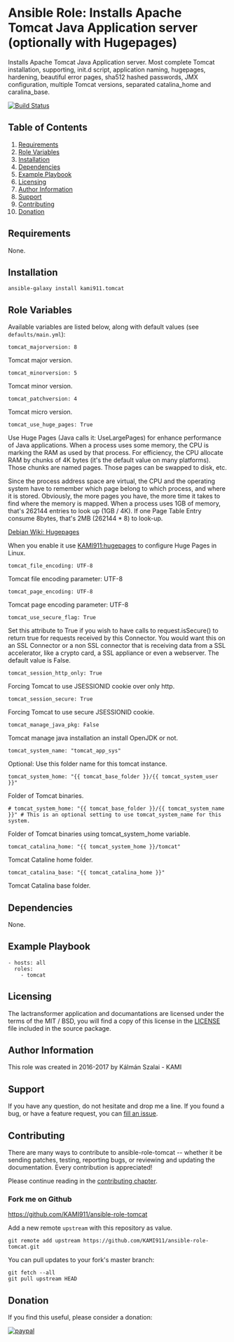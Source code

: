 # Ansible Role: Installs Apache Tomcat Java Application server (optionally with Hugepages)

Installs Apache Tomcat Java Application server. Most complete Tomcat installation, supporting, init.d script, application naming, hugepages, hardening, beautiful error pages, sha512 hashed passwords, JMX configuration, multiple Tomcat versions, separated catalina_home and caralina_base.

[![Build Status](https://travis-ci.org/KAMI911/ansible-role-tomcat.svg?branch=master)](https://travis-ci.org/KAMI911/ansible-role-tomcat)

## Table of Contents

1. [Requirements][Requirements]
2. [Role Variables][Role Variables]
3. [Installation][Installation]
4. [Dependencies][Dependencies]
5. [Example Playbook][Example Playbook]
6. [Licensing][Licensing]
7. [Author Information][Author Information]
8. [Support][Support]
9. [Contributing][Contributing]
10. [Donation][Donation]

## Requirements

None.

## Installation

    ansible-galaxy install kami911.tomcat

## Role Variables

Available variables are listed below, along with default values (see `defaults/main.yml`):

    tomcat_majorversion: 8

Tomcat major version.

    tomcat_minorversion: 5

Tomcat minor version.

    tomcat_patchversion: 4

Tomcat micro version.

    tomcat_use_huge_pages: True

Use Huge Pages (Java calls it: UseLargePages) for enhance performance of Java applications. When a process uses some memory, the CPU is marking the RAM as used by that process. For efficiency, the CPU allocate RAM by chunks of 4K bytes (it's the default value on many platforms). Those chunks are named pages. Those pages can be swapped to disk, etc.

Since the process address space are virtual, the CPU and the operating system have to remember which page belong to which process, and where it is stored. Obviously, the more pages you have, the more time it takes to find where the memory is mapped. When a process uses 1GB of memory, that's 262144 entries to look up (1GB / 4K). If one Page Table Entry consume 8bytes, that's 2MB (262144 * 8) to look-up.

[Debian Wiki: Hugepages](https://wiki.debian.org/Hugepages)

When you enable it use [KAMI911:hugepages](https://galaxy.ansible.com/KAMI911/hugepages/) to configure Huge Pages in Linux.

    tomcat_file_encoding: UTF-8

Tomcat file encoding parameter: UTF-8

    tomcat_page_encoding: UTF-8

Tomcat page encoding parameter: UTF-8

    tomcat_use_secure_flag: True

Set this attribute to True if you wish to have calls to request.isSecure() to return true for requests received by this Connector. You would want this on an SSL Connector or a non SSL connector that is receiving data from a SSL accelerator, like a crypto card, a SSL appliance or even a webserver. The default value is False.

    tomcat_session_http_only: True

Forcing Tomcat to use JSESSIONID cookie over only http.

    tomcat_session_secure: True

Forcing Tomcat to use secure JSESSIONID cookie.

    tomcat_manage_java_pkg: False

Tomcat manage java installation an install OpenJDK or not.

    tomcat_system_name: "tomcat_app_sys"

Optional: Use this folder name for this tomcat instance.

    tomcat_system_home: "{{ tomcat_base_folder }}/{{ tomcat_system_user }}"

Folder of Tomcat binaries.

    # tomcat_system_home: "{{ tomcat_base_folder }}/{{ tomcat_system_name }}" # This is an optional setting to use tomcat_system_name for this system.

Folder of Tomcat binaries using tomcat_system_home variable.

    tomcat_catalina_home: "{{ tomcat_system_home }}/tomcat"

Tomcat Cataline home folder.

    tomcat_catalina_base: "{{ tomcat_catalina_home }}"

Tomcat Catalina base folder.

## Dependencies

None.

## Example Playbook

    - hosts: all
      roles:
        - tomcat

## Licensing

The lactransformer application and documantations are licensed under the terms of
the MIT / BSD, you will find a copy of this license in the
[LICENSE](LICENSE) file included in the source package.

## Author Information

This role was created in 2016-2017 by Kálmán Szalai - KAMI

## Support

If you have any question, do not hesitate and drop me a line.
If you found a bug, or have a feature request, you can [fill an issue](https://github.com/KAMI911/ansible-role-tomcat/issues).

## Contributing

There are many ways to contribute to ansible-role-tomcat -- whether it be sending patches,
testing, reporting bugs, or reviewing and updating the documentation. Every
contribution is appreciated!

Please continue reading in the [contributing chapter](CONTRIBUTING.md).

### Fork me on Github

https://github.com/KAMI911/ansible-role-tomcat

Add a new remote `upstream` with this repository as value.

```
git remote add upstream https://github.com/KAMI911/ansible-role-tomcat.git
```

You can pull updates to your fork's master branch:

```
git fetch --all
git pull upstream HEAD
```

## Donation

If you find this useful, please consider a donation:

[![paypal](https://www.paypalobjects.com/en_US/i/btn/btn_donateCC_LG.gif)](https://www.paypal.com/cgi-bin/webscr?cmd=_s-xclick&hosted_button_id=RLQZ58B26XSLA)

<!-- TOC URLs -->
[Requirements]: #requirements
[Role Variables]: #role_variables
[Installation]: #installation
[Dependencies]: #dependencies
[Example Playbook]: #example_playbook
[Licensing]: #licensing
[Author Information]: #author_information
[Support]: #support
[Contributing]: #contributing
[Donation]: #donation
